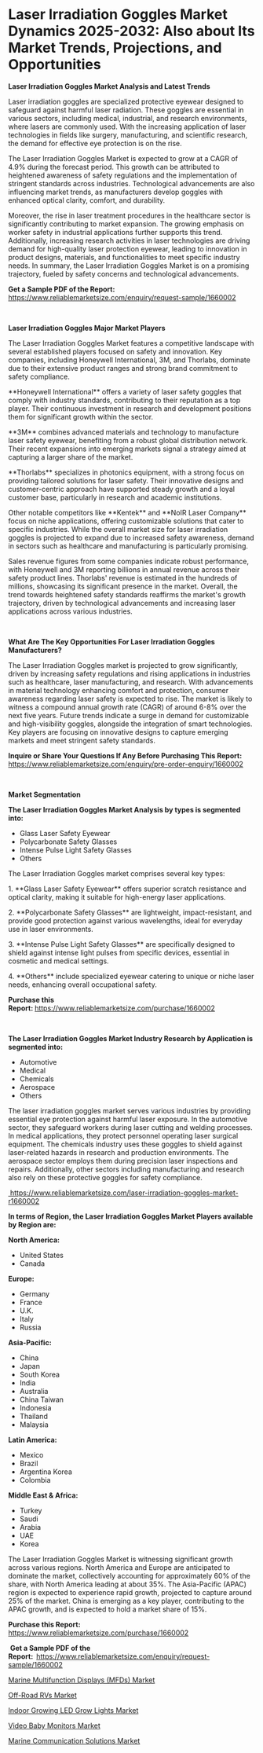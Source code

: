 <p><h1>Laser Irradiation Goggles Market Dynamics 2025-2032: Also about Its Market Trends, Projections, and Opportunities</h1></p><p><strong>Laser Irradiation Goggles Market Analysis and Latest Trends</strong></p>
<p><p>Laser irradiation goggles are specialized protective eyewear designed to safeguard against harmful laser radiation. These goggles are essential in various sectors, including medical, industrial, and research environments, where lasers are commonly used. With the increasing application of laser technologies in fields like surgery, manufacturing, and scientific research, the demand for effective eye protection is on the rise.</p><p>The Laser Irradiation Goggles Market is expected to grow at a CAGR of 4.9% during the forecast period. This growth can be attributed to heightened awareness of safety regulations and the implementation of stringent standards across industries. Technological advancements are also influencing market trends, as manufacturers develop goggles with enhanced optical clarity, comfort, and durability. </p><p>Moreover, the rise in laser treatment procedures in the healthcare sector is significantly contributing to market expansion. The growing emphasis on worker safety in industrial applications further supports this trend. Additionally, increasing research activities in laser technologies are driving demand for high-quality laser protection eyewear, leading to innovation in product designs, materials, and functionalities to meet specific industry needs. In summary, the Laser Irradiation Goggles Market is on a promising trajectory, fueled by safety concerns and technological advancements.</p></p>
<p><strong>Get a Sample PDF of the Report:&nbsp;</strong> <a href="https://www.reliablemarketsize.com/enquiry/request-sample/1660002?utm_campaign=1131&utm_medium=2&utm_source=Github&utm_content=ia&utm_term=29032025&utm_id=laser-irradiation-goggles">https://www.reliablemarketsize.com/enquiry/request-sample/1660002</a></p>
<p>&nbsp;</p>
<p><strong>Laser Irradiation Goggles Major Market Players</strong></p>
<p><p>The Laser Irradiation Goggles Market features a competitive landscape with several established players focused on safety and innovation. Key companies, including Honeywell International, 3M, and Thorlabs, dominate due to their extensive product ranges and strong brand commitment to safety compliance.</p><p>**Honeywell International** offers a variety of laser safety goggles that comply with industry standards, contributing to their reputation as a top player. Their continuous investment in research and development positions them for significant growth within the sector.</p><p>**3M** combines advanced materials and technology to manufacture laser safety eyewear, benefiting from a robust global distribution network. Their recent expansions into emerging markets signal a strategy aimed at capturing a larger share of the market.</p><p>**Thorlabs** specializes in photonics equipment, with a strong focus on providing tailored solutions for laser safety. Their innovative designs and customer-centric approach have supported steady growth and a loyal customer base, particularly in research and academic institutions.</p><p>Other notable competitors like **Kentek** and **NoIR Laser Company** focus on niche applications, offering customizable solutions that cater to specific industries. While the overall market size for laser irradiation goggles is projected to expand due to increased safety awareness, demand in sectors such as healthcare and manufacturing is particularly promising.</p><p>Sales revenue figures from some companies indicate robust performance, with Honeywell and 3M reporting billions in annual revenue across their safety product lines. Thorlabs' revenue is estimated in the hundreds of millions, showcasing its significant presence in the market. Overall, the trend towards heightened safety standards reaffirms the market's growth trajectory, driven by technological advancements and increasing laser applications across various industries.</p></p>
<p>&nbsp;</p>
<p><strong>What Are The Key Opportunities For Laser Irradiation Goggles Manufacturers?</strong></p>
<p><p>The Laser Irradiation Goggles market is projected to grow significantly, driven by increasing safety regulations and rising applications in industries such as healthcare, laser manufacturing, and research. With advancements in material technology enhancing comfort and protection, consumer awareness regarding laser safety is expected to rise. The market is likely to witness a compound annual growth rate (CAGR) of around 6-8% over the next five years. Future trends indicate a surge in demand for customizable and high-visibility goggles, alongside the integration of smart technologies. Key players are focusing on innovative designs to capture emerging markets and meet stringent safety standards.</p></p>
<p><strong>Inquire or Share Your Questions If Any Before Purchasing This Report:</strong> <a href="https://www.reliablemarketsize.com/enquiry/pre-order-enquiry/1660002?utm_campaign=1131&utm_medium=2&utm_source=Github&utm_content=ia&utm_term=29032025&utm_id=laser-irradiation-goggles">https://www.reliablemarketsize.com/enquiry/pre-order-enquiry/1660002</a></p>
<p>&nbsp;</p>
<p><strong>Market Segmentation</strong></p>
<p><strong>The Laser Irradiation Goggles Market Analysis by types is segmented into:</strong></p>
<p><ul><li>Glass Laser Safety Eyewear</li><li>Polycarbonate Safety Glasses</li><li>Intense Pulse Light Safety Glasses</li><li>Others</li></ul></p>
<p><p>The Laser Irradiation Goggles market comprises several key types: </p><p>1. **Glass Laser Safety Eyewear** offers superior scratch resistance and optical clarity, making it suitable for high-energy laser applications.</p><p>2. **Polycarbonate Safety Glasses** are lightweight, impact-resistant, and provide good protection against various wavelengths, ideal for everyday use in laser environments.</p><p>3. **Intense Pulse Light Safety Glasses** are specifically designed to shield against intense light pulses from specific devices, essential in cosmetic and medical settings.</p><p>4. **Others** include specialized eyewear catering to unique or niche laser needs, enhancing overall occupational safety.</p></p>
<p><strong>Purchase this Report:&nbsp;</strong><a href="https://www.reliablemarketsize.com/purchase/1660002?utm_campaign=1131&utm_medium=2&utm_source=Github&utm_content=ia&utm_term=29032025&utm_id=laser-irradiation-goggles">https://www.reliablemarketsize.com/purchase/1660002</a></p>
<p>&nbsp;</p>
<p><strong>The Laser Irradiation Goggles Market Industry Research by Application is segmented into:</strong></p>
<p><ul><li>Automotive</li><li>Medical</li><li>Chemicals</li><li>Aerospace</li><li>Others</li></ul></p>
<p><p>The laser irradiation goggles market serves various industries by providing essential eye protection against harmful laser exposure. In the automotive sector, they safeguard workers during laser cutting and welding processes. In medical applications, they protect personnel operating laser surgical equipment. The chemicals industry uses these goggles to shield against laser-related hazards in research and production environments. The aerospace sector employs them during precision laser inspections and repairs. Additionally, other sectors including manufacturing and research also rely on these protective goggles for safety compliance.</p></p>
<p><a href="https://www.reliablemarketsize.com/laser-irradiation-goggles-market-r1660002?utm_campaign=1131&utm_medium=2&utm_source=Github&utm_content=ia&utm_term=29032025&utm_id=laser-irradiation-goggles">&nbsp;https://www.reliablemarketsize.com/laser-irradiation-goggles-market-r1660002</a></p>
<p><strong>In terms of Region, the Laser Irradiation Goggles Market Players available by Region are:</strong></p>
<p>
    <p> <strong> North America: </strong>
        <ul>
            <li>United States</li>
            <li>Canada</li>
        </ul>
        </p> 
    <p> <strong> Europe: </strong>
        <ul>
            <li>Germany</li>
            <li>France</li>
            <li>U.K.</li>
            <li>Italy</li>
            <li>Russia</li>
        </ul>
        </p> 
    <p> <strong> Asia-Pacific: </strong>
        <ul>
            <li>China</li>
            <li>Japan</li>
            <li>South Korea</li>
            <li>India</li>
            <li>Australia</li>
            <li>China Taiwan</li>
            <li>Indonesia</li>
            <li>Thailand</li>
            <li>Malaysia</li>
        </ul>
        </p> 
    <p> <strong> Latin America: </strong>
        <ul>
            <li>Mexico</li>
            <li>Brazil</li>
            <li>Argentina Korea</li>
            <li>Colombia</li>
        </ul>
        </p> 
    <p> <strong> Middle East & Africa: </strong>
        <ul>
            <li>Turkey</li>
            <li>Saudi</li>
            <li>Arabia</li>
            <li>UAE</li>
            <li>Korea</li>
        </ul>
    </p>
    </p>
<p><p>The Laser Irradiation Goggles Market is witnessing significant growth across various regions. North America and Europe are anticipated to dominate the market, collectively accounting for approximately 60% of the share, with North America leading at about 35%. The Asia-Pacific (APAC) region is expected to experience rapid growth, projected to capture around 25% of the market. China is emerging as a key player, contributing to the APAC growth, and is expected to hold a market share of 15%.</p></p>
<p><strong>Purchase this Report: </strong><a href="https://www.reliablemarketsize.com/purchase/1660002?utm_campaign=1131&utm_medium=2&utm_source=Github&utm_content=ia&utm_term=29032025&utm_id=laser-irradiation-goggles">https://www.reliablemarketsize.com/purchase/1660002</a></p>
<p>&nbsp;<strong>Get a Sample PDF of the Report:&nbsp;&nbsp;</strong><a href="https://www.reliablemarketsize.com/enquiry/request-sample/1660002?utm_campaign=1131&utm_medium=2&utm_source=Github&utm_content=ia&utm_term=29032025&utm_id=laser-irradiation-goggles">https://www.reliablemarketsize.com/enquiry/request-sample/1660002</a></p>
<p><strong></strong></p>
<p><p><a href="https://github.com/colloerrinbp/Market-Research-Report-List-1/blob/main/marine-multifunction-displays-mfds-market.md?utm_campaign=1131&utm_medium=2&utm_source=Github&utm_content=ia&utm_term=29032025&utm_id=laser-irradiation-goggles">Marine Multifunction Displays (MFDs) Market</a></p><p><a href="https://github.com/sphaabrose/Market-Research-Report-List-1/blob/main/off-road-rvs-market.md?utm_campaign=1131&utm_medium=2&utm_source=Github&utm_content=ia&utm_term=29032025&utm_id=laser-irradiation-goggles">Off-Road RVs Market</a></p><p><a href="https://github.com/ekerswenzlb0/Market-Research-Report-List-1/blob/main/indoor-growing-led-grow-lights-market.md?utm_campaign=1131&utm_medium=2&utm_source=Github&utm_content=ia&utm_term=29032025&utm_id=laser-irradiation-goggles">Indoor Growing LED Grow Lights Market</a></p><p><a href="https://github.com/bhatttutty2p/Market-Research-Report-List-1/blob/main/video-baby-monitors-market.md?utm_campaign=1131&utm_medium=2&utm_source=Github&utm_content=ia&utm_term=29032025&utm_id=laser-irradiation-goggles">Video Baby Monitors Market</a></p><p><a href="https://github.com/leptouwrites/Market-Research-Report-List-1/blob/main/marine-communication-solutions-market.md?utm_campaign=1131&utm_medium=2&utm_source=Github&utm_content=ia&utm_term=29032025&utm_id=laser-irradiation-goggles">Marine Communication Solutions Market</a></p></p>